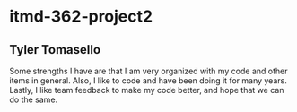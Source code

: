 # itmd-362-project2
## Tyler Tomasello
Some strengths I have are that I am very organized with my code and other items
in general. Also, I like to code and have been doing it for many years. Lastly,
I like team feedback to make my code better, and hope that we can do the same.
